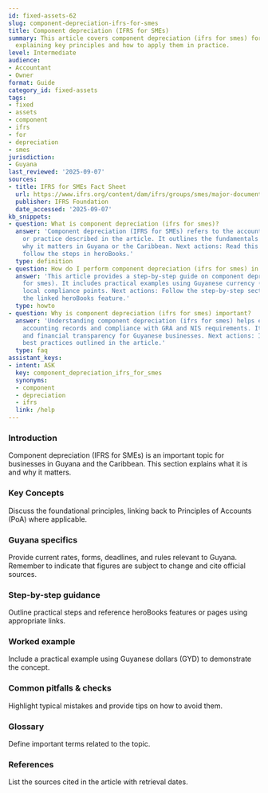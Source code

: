 ```yaml
---
id: fixed-assets-62
slug: component-depreciation-ifrs-for-smes
title: Component depreciation (IFRS for SMEs)
summary: This article covers component depreciation (ifrs for smes) for Guyanese businesses,
  explaining key principles and how to apply them in practice.
level: Intermediate
audience:
- Accountant
- Owner
format: Guide
category_id: fixed-assets
tags:
- fixed
- assets
- component
- ifrs
- for
- depreciation
- smes
jurisdiction:
- Guyana
last_reviewed: '2025-09-07'
sources:
- title: IFRS for SMEs Fact Sheet
  url: https://www.ifrs.org/content/dam/ifrs/groups/smes/major-documents/sme-fact-sheet-dec-16.pdf
  publisher: IFRS Foundation
  date_accessed: '2025-09-07'
kb_snippets:
- question: What is component depreciation (ifrs for smes)?
  answer: 'Component depreciation (IFRS for SMEs) refers to the accounting concept
    or practice described in the article. It outlines the fundamentals and explains
    why it matters in Guyana or the Caribbean. Next actions: Read this article and
    follow the steps in heroBooks.'
  type: definition
- question: How do I perform component depreciation (ifrs for smes) in heroBooks?
  answer: 'This article provides a step-by-step guide on component depreciation (ifrs
    for smes). It includes practical examples using Guyanese currency (GYD) and highlights
    local compliance points. Next actions: Follow the step-by-step section and use
    the linked heroBooks feature.'
  type: howto
- question: Why is component depreciation (ifrs for smes) important?
  answer: 'Understanding component depreciation (ifrs for smes) helps ensure accurate
    accounting records and compliance with GRA and NIS requirements. It improves decision-making
    and financial transparency for Guyanese businesses. Next actions: Implement the
    best practices outlined in the article.'
  type: faq
assistant_keys:
- intent: ASK
  key: component_depreciation_ifrs_for_smes
  synonyms:
  - component
  - depreciation
  - ifrs
  link: /help
---
```


### Introduction
Component depreciation (IFRS for SMEs) is an important topic for businesses in Guyana and the Caribbean. This section explains what it is and why it matters.

### Key Concepts
Discuss the foundational principles, linking back to Principles of Accounts (PoA) where applicable.

### Guyana specifics
Provide current rates, forms, deadlines, and rules relevant to Guyana. Remember to indicate that figures are subject to change and cite official sources.

### Step-by-step guidance
Outline practical steps and reference heroBooks features or pages using appropriate links.

### Worked example
Include a practical example using Guyanese dollars (GYD) to demonstrate the concept.

### Common pitfalls & checks
Highlight typical mistakes and provide tips on how to avoid them.

### Glossary
Define important terms related to the topic.

### References
List the sources cited in the article with retrieval dates.